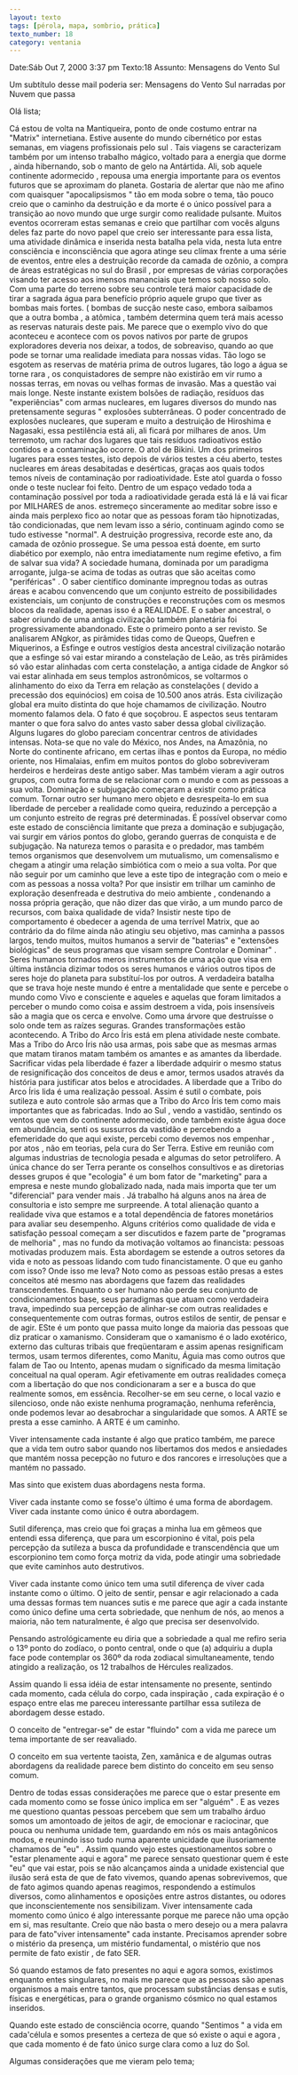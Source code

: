 ```yaml
---
layout: texto
tags: [pérola, mapa, sombrio, prática]
texto_number: 18
category: ventania
---
```

Date:Sáb Out 7, 2000 3:37 pm
Texto:18
Assunto: Mensagens do Vento Sul

Um subtítulo desse mail poderia ser: 
Mensagens do Vento Sul narradas por Nuvem que passa 

Olá lista; 

Cá estou de volta na Mantiqueira, ponto de onde costumo entrar na "Matrix" internetiana. 
Estive ausente do mundo cibernético por estas semanas, em viagens profissionais pelo sul . 
Tais viagens se caracterizam também por um intenso trabalho mágico, voltado para a energia que dorme , ainda hibernando, sob o manto de gelo na Antártida. 
Ali, sob aquele continente adormecido , repousa uma energia importante para os eventos futuros que se aproximam do planeta. 
Gostaria de alertar que nào me afino com quaisquer "apocalipsismos " tão em moda sobre o tema, tão pouco creio que o caminho da destruição e da morte é o único possível para a transição ao novo mundo que urge surgir como realidade pulsante. 
Muitos eventos ocorreram estas semanas e creio que partilhar com vocês alguns deles faz parte do novo papel que creio ser interessante para essa lista, uma atividade dinâmica e inserida nesta batalha pela vida, nesta luta entre consciência e inconsciência que agora atinge seu clímax frente a uma série de eventos, entre eles a destruição recorde da camada de ozônio, a compra de áreas estratégicas no sul do Brasil , por empresas de várias corporações visando ter acesso aos imensos mananciais que temos sob nosso solo. 
Com uma parte do terreno sobre seu controle terá maior capacidade de tirar a sagrada água para benefício próprio aquele grupo que tiver as bombas mais fortes. ( bombas de sucção neste caso, embora saibamos que a outra bomba , a atômica , também determina quem terá mais acesso as reservas naturais deste pais. 
Me parece que o exemplo vivo do que aconteceu e acontece com os povos nativos por parte de grupos exploradores deveria nos deixar, a todos, de sobreaviso, quando ao que pode se tornar uma realidade imediata para nossas vidas. 
Tão logo se esgotem as reservas de matéria prima de outros lugares, tão logo a água se torne rara , os conquistadores de sempre nào existirão em vir rumo a nossas terras, em novas ou velhas formas de invasão. 
Mas a questão vai mais longe. 
Neste instante existem bolsões de radiação, resíduos das "experiências" com armas nucleares, em lugares diversos do mundo nas pretensamente seguras " explosões subterrâneas. 
O poder concentrado de explosões nucleares, que superam e muito a destruição de Hiroshima e Nagasaki, essa pestilência está ali, ali ficará por milhares de anos. 
Um terremoto, um rachar dos lugares que tais resíduos radioativos estão contidos e a contaminação ocorre. 
O atol de Bikini. 
Um dos primeiros lugares para esses testes, isto depois de vários testes a céu aberto, testes nucleares em áreas desabitadas e desérticas, graças aos quais todos temos níveis de contaminação por radioatividade. 
Este atol guarda o fosso onde o teste nuclear foi feito. 
Dentro de um espaço vedado toda a contaminação possível por toda a radioatividade gerada está lá e lá vai ficar por MILHARES de anos. 
estremeço sinceramente ao meditar sobre isso e ainda mais perplexo fico ao notar que as pessoas foram tão hipnotizadas, tão condicionadas, que nem levam isso a sério, continuam agindo como se tudo estivesse "normal". 
A destruição progressiva, recorde este ano, da camada de ozônio prossegue. 
Se uma pessoa está doente, em surto diabético por exemplo, não entra imediatamente num regime efetivo, a fim de salvar sua vida? 
A sociedade humana, dominada por um paradigma arrogante, julga-se acima de todas as outras que são aceitas como "periféricas" . 
O saber científico dominante impregnou todas as outras áreas e acabou convencendo que um conjunto estreito de possibilidades existenciais, um conjunto de construções e reconstruções com os mesmos blocos da realidade, apenas isso é a REALIDADE. 
E o saber ancestral, o saber oriundo de uma antiga civilização também planetária foi progressivamente abandonado. 
Este o primeiro ponto a ser revisto. 
Se analisarem ANgkor, as pirâmides tidas como de Queops, Quefren e Miquerinos, a Esfinge e outros vestígios desta ancestral civilização notarão que a esfinge só vai estar mirando a constelação de Leão, as três pirâmides só vão estar alinhadas com certa constelação, a antiga cidade de Angkor só vai estar alinhada em seus templos astronômicos, se voltarmos o alinhamento do eixo da Terra em relação as constelações ( devido a precessão dos equinócios) em coisa de 10.500 anos atrás. 
Esta civilização global era muito distinta do que hoje chamamos de civilização. 
Noutro momento falamos dela. 
O fato é que soçobrou. 
E aspectos seus tentaram manter o que fora salvo do antes vasto saber dessa global civilização. 
Alguns lugares do globo pareciam concentrar centros de atividades intensas. 
Nota-se que no vale do México, nos Andes, na Amazônia, no Norte do continente africano, em certas ilhas e pontos da Europa, no médio oriente, nos Himalaias, enfim em muitos pontos do globo sobreviveram herdeiros e herdeiras deste antigo saber. 
Mas também vieram a agir outros grupos, com outra forma de se relacionar com o mundo e com as pessoas a sua volta. 
Dominação e subjugação começaram a existir como prática comum. 
Tornar outro ser humano mero objeto e desrespeita-lo em sua liberdade de perceber a realidade como queira, reduzindo a percepção a um conjunto estreito de regras pré determinadas. 
É possível observar como este estado de consciência limitante que preza a dominação e subjugação, vai surgir em vários pontos do globo, gerando guerras de conquista e de subjugação. 
Na natureza temos o parasita e o predador, mas também temos organismos que desenvolvem um mutualismo, um comensalismo e chegam a atingir uma relação simbiótica com o meio a sua volta. 
Por que não seguir por um caminho que leve a este tipo de integração com o meio e com as pessoas a nossa volta? 
Por que insistir em trilhar um caminho de exploração desenfreada e destrutiva do meio ambiente , condenando a nossa própria geração, que não dizer das que virão, a um mundo parco de recursos, com baixa qualidade de vida? 
Insistir neste tipo de comportamento é obedecer a agenda de uma terrível Matrix, que ao contrário da do filme ainda não atingiu seu objetivo, mas caminha a passos largos, tendo muitos, muitos humanos a servir de "baterias" e "extensões biológicas" de seus programas que visam sempre Controlar e Dominar" . 
Seres humanos tornados meros instrumentos de uma ação que visa em última instância dizimar todos os seres humanos e vários outros tipos de seres hoje do planeta para substítuí-los por outros. 
A verdadeira batalha que se trava hoje neste mundo é entre a mentalidade que sente e percebe o mundo como Vivo e consciente e aqueles e aquelas que foram limitados a perceber o mundo como coisa e assim destroem a vida, pois insensíveis são a magia que os cerca e envolve. 
Como uma árvore que destruísse o solo onde tem as raízes seguras. 
Grandes transformações estão acontecendo. 
A Tribo do Arco Íris está em plena atividade neste combate. 
Mas a Tribo do Arco Íris não usa armas, pois sabe que as mesmas armas que matam tiranos matam também os amantes e as amantes da liberdade. 
Sacrificar vidas pela liberdade é fazer a liberdade adquirir o mesmo status de resignificação dos conceitos de deus e amor, termos usados através da história para justificar atos belos e atrocidades. 
A liberdade que a Tribo do Arco Íris lida é uma realização pessoal. 
Assim é sutil o combate, pois sutileza e auto controle são armas que a Tribo do Arco Íris tem como mais importantes que as fabricadas. 
Indo ao Sul , vendo a vastidão, sentindo os ventos que vem do continente adormecido, onde também existe água doce em abundância, senti os sussurros da vastidão e percebendo a efemeridade do que aqui existe, percebi como devemos nos empenhar , por atos , não em teorias, pela cura do Ser Terra. 
Estive em reunião com algumas industrias de tecnologia pesada e algumas do setor petrolífero. 
A única chance do ser Terra perante os conselhos consultivos e as diretorias desses grupos é que "ecologia" é um bom fator de "marketing" para a empresa e neste mundo globalizado nada, nada mais importa que ter um "diferencial" para vender mais . 
Já trabalho há alguns anos na área de consultoria e isto sempre me surpreende. 
A total alienação quanto a realidade viva que estamos e a total dependência de fatores monetários para avaliar seu desempenho. 
Alguns critérios como qualidade de vida e satisfação pessoal começam a ser discutidos e fazem parte de "programas de melhoria" , mas no fundo da motivação voltamos ao financista: pessoas motivadas produzem mais. 
Esta abordagem se estende a outros setores da vida e noto as pessoas lidando com tudo financistamente. 
O que eu ganho com isso? 
Onde isso me leva? 
Noto como as pessoas estão presas a estes conceitos até mesmo nas abordagens que fazem das realidades transcendentes. 
Enquanto o ser humano não perde seu conjunto de condicionamentos base, seus paradigmas que atuam como verdadeira trava, impedindo sua percepção de alinhar-se com outras realidades e consequentemente com outras formas, outros estilos de sentir, de pensar e de agir. 
ESte é um ponto que passa muito longe da maioria das pessoas que diz praticar o xamanismo. 
Consideram que o xamanismo é o lado exotérico, externo das culturas tribais que freqüentaram e assim apenas resignificam termos, usam termos diferentes, como Manitu, Águia mas como outros que falam de Tao ou Intento, apenas mudam o significado da mesma limitação conceitual na qual operam. 
Agir efetivamente em outras realidades começa com a libertação do que nos condicionaram a ser e a busca do que realmente somos, em essência. 
Recolher-se em seu cerne, o local vazio e silencioso, onde não existe nenhuma programação, nenhuma referência, onde podemos levar ao desabrochar a singularidade que somos. 
A ARTE se presta a esse caminho. 
A ARTE é um caminho.

Viver intensamente cada instante é algo que pratico também, me parece que a
vida tem outro sabor quando nos libertamos dos medos e ansiedades que
mantém
nossa pecepção no futuro e dos rancores e irresoluçòes que a mantém no
passado.

Mas sinto que existem duas abordagens nesta forma.

Viver cada instante como se fosse'o último é uma forma de abordagem.
Viver cada instante como único é outra abordagem.

Sutil diferença, mas creio que foi graças a minha lua em gêmeos que entendi
essa diferença, que para um escorpionino é vital, pois pela percepção da
sutileza a busca da profundidade e transcendência que um escorpionino tem
como força motriz da vida, pode atingir uma sobriedade que evite caminhos
auto destrutivos.

Viver cada instante como único tem uma sutil diferença de viver cada
instante como o último.
O jeito de sentir, pensar e agir relacionado a cada uma dessas formas tem
nuances sutis e me parece que agir a cada instante como único define uma
certa sobriedade, que nenhum de nós, ao menos a maioria, não tem
naturalmente, é algo que precisa ser desenvolvido.

Pensando astrológicamente eu diria que a sobriedade a qual me refiro seria
o 13º ponto do zodíaco, o ponto central, onde o que (a) adquiriu a dupla
face pode contemplar os 360º da roda zodiacal simultaneamente, tendo
atingido a realização, os 12 trabalhos de Hércules realizados.

Assim quando li essa idéia de estar intensamente no presente, sentindo
cada momento, cada célula do corpo, cada inspiração , cada expiração é o espaço
entre elas me pareceu interessante partilhar essa sutileza de abordagem
desse estado.

O conceito de "entregar-se" de estar "fluindo" com a vida me parece um
tema importante de ser reavaliado.

O conceito em sua vertente taoista, Zen, xamânica e de algumas outras
abordagens da realidade parece bem distinto do conceito em seu senso comum.

Dentro de todas essas considerações me parece que o estar presente em cada
momento como se fosse único implica em ser "alguém" .
E as vezes me questiono quantas pessoas percebem que sem um trabalho árduo
somos um amontoado de jeitos de agir, de emocionar e raciocinar, que pouca
ou nenhuma unidade tem, guardando em nós os mais antagônicos modos, e
reunindo isso tudo numa aparente unicidade que ilusoriamente chamamos de
"eu" .
Assim quando vejo estes questionamentos sobre o "estar plenamente aqui e
agora" me parece sensato questionar quem é este "eu" que vai estar, pois se
não alcançamos ainda a unidade existencial que ilusão será esta de que de
fato vivemos, quando apenas sobrevivemos, que de fato agimos quando apenas
reagimos, respondendo a estímulos diversos, como alinhamentos e oposições
entre astros distantes, ou odores que inconscientemente nos sensibilizam.
Viver intensamente cada momento como único é algo interessante porque me
parece não uma opção em si, mas resultante.
Creio que não basta o mero desejo ou a mera palavra para de fato"viver
intensamente" cada instante.
Precisamos aprender sobre o mistério da presença, um mistério fundamental,
o
mistério que nos permite de fato existir , de fato SER.

Só quando estamos de fato presentes no aqui e agora somos, existimos
enquanto entes singulares, no mais me parece que as pessoas são apenas
organismos a mais entre tantos, que processam substâncias densas e sutis,
físicas e energéticas, para o grande organismo cósmico no qual estamos
inseridos.

Quando este estado de consciência ocorre, quando "Sentimos " a vida em
cada'célula e somos presentes a certeza de que só existe o aqui e agora ,
que cada momento é de fato único surge clara como a luz do Sol.

Algumas considerações que me vieram pelo tema;